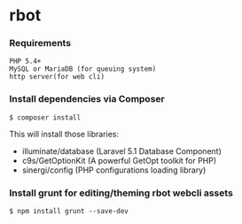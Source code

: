 # rbot


### Requirements
    PHP 5.4+
    MySQL or MariaDB (for queuing system)
    http server(for web cli)

### Install dependencies via Composer
```
$ composer install
```
This will install those libraries:
 - illuminate/database (Laravel 5.1 Database Component)
 - c9s/GetOptionKit (A powerful GetOpt toolkit for PHP)
 - sinergi/config (PHP configurations loading library) 


### Install grunt for editing/theming rbot webcli assets
```
$ npm install grunt --save-dev
```